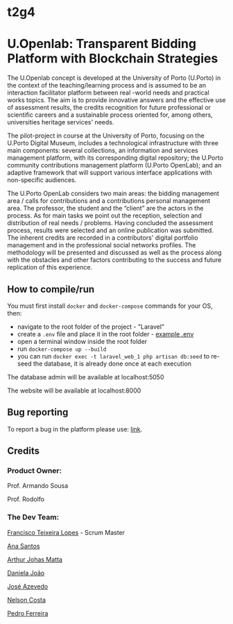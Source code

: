 # t2g4
# U.Openlab: Transparent Bidding Platform with Blockchain Strategies

The  U.Openlab  concept  is  developed  at  the  University  of  Porto  (U.Porto)  in  the  context  of  the
teaching/learning  process  and  is  assumed  to  be  an  interaction  facilitator  platform  between  real
-world needs  and  practical  works  topics.  The  aim  is  to  provide  innovative  answers  and  the  effective  use  of assessment  results,  the  credits  recognition  for  future  professional  or  scientific  careers  and  a sustainable process oriented for, among others, universities heritage services' needs.

The pilot-project in course at the University of Porto, focusing on the U.Porto Digital Museum, includes
a  technological  infrastructure with  three  main  components:  several  collections,  an  information  and
services  management  platform,  with  its  corresponding  digital  repository;  the  U.Porto  community
contributions  management  platform  (U.Porto  OpenLab);  and  an  adaptive  framework  that  will  support various interface applications with non-specific audiences.

The   U.Porto   OpenLab   considers   two   main   areas:   the   bidding   management   area   /   calls   for
contributions  and  a  contributions  personal  management  area.  The  professor,  the  student  and  the
“client”  are  the  actors  in  the  process.  As  for  main  tasks  we  point  out  the  reception,  selection  and distribution  of  real  needs  /  problems.  Having  concluded  the  assessment  process,  results  were
selected and an online publication was submitted. The inherent credits are recorded in a contributors'
digital portfolio management and in the professional social networks profiles.
The methodology will be presented and discussed as well as the process along with the obstacles and
other factors contributing to the success and future replication of this experience.

## How to compile/run

You must first install ```docker``` and ```docker-compose``` commands for your OS, then:
 
* navigate to the root folder of the project - "Laravel"
* create a ```.env``` file and place it in the root folder - [example .env](https://pastebin.com/EmMfU0UA)
* open a terminal window inside the root folder
* run ```docker-compose up --build```
* you can run ```docker exec -t laravel_web_1 php artisan db:seed``` to re-seed the database, it is already done once at each execution
 
The database admin will be available at localhost:5050
 
The website will be available at localhost:8000

## Bug reporting

To report a bug in the platform please use: [link](https://gitlab.com/ldso18-19/t2g4/issues).

## Credits

### Product Owner:

Prof. Armando Sousa

Prof. Rodolfo

### The Dev Team:

[Francisco Teixeira Lopes](https://gitlab.com/EZSPECIAL) - Scrum Master

[Ana Santos](https://gitlab.com/anaezes)

[Arthur Johas Matta](https://gitlab.com/arthurmatta)

[Daniela João](https://gitlab.com/dan_joao)

[José Azevedo](https://gitlab.com/zemafaz)

[Nelson Costa](https://gitlab.com/mrnelsoncosta)

[Pedro Ferreira](https://gitlab.com/pmsf)


